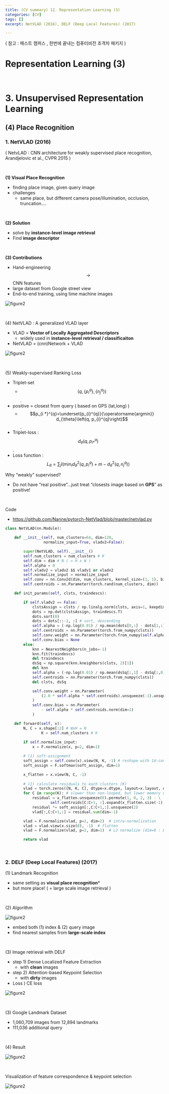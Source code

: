 ```yaml
---
title: (CV summary) 12. Representation Learning (3)
categories: [CV]
tags: []
excerpt: NetVLAD (2016), DELF (Deep Local Features) (2017)

---
```


<script src="https://cdn.mathjax.org/mathjax/latest/MathJax.js?config=TeX-AMS-MML_HTMLorMML" type="text/javascript"></script>

( 참고 : 패스트 캠퍼스 , 한번에 끝내는 컴퓨터비전 초격차 패키지 )

# Representation Learning (3)

<br>

# 3. Unsupervised Representation Learning

## (4) Place Recognition

### 1. NetVLAD (2016)

( NetvLAD : CNN architecture for weakly supervised place recognition, Arandjelovic et al., CVPR 2015 )

<br>

**(1) Visual Place Recognition**

- finding place image, given query image
- challenges
  - same place, but different camera pose/illumination, occlusion, truncation….

<br>

**(2) Solution**

- solve by **instance-level image retrieval**
- Find **image descriptor**

<br>

**(3) Contributions**

- Hand-engineering $$\rightarrow$$ CNN features
- large dataset from Google street view
- End-to-end training, using time machine images

![figure2](/assets/img/cv/cv212.png)

<br>

(4) NetVLAD : A generalized VLAD layer

- VLAD = **Vector of Locally Aggregated Descriptors**
  - widely used in **instance-level retrieval / classificaiton**
- NetVLAD = (cnn)Network + VLAD

![figure2](/assets/img/cv/cv213.png)

<br>

(5) Weakly-supervised Ranking Loss

- Triplet-set
  - $$\left(q,\left\{p_{i}^{q}\right\},\left\{n_{j}^{q}\right\}\right)$$.
- positive = closest from query ( based on GPS (lat,long) )
  - $$p_{i *}^{q}=\underset{p_{i}^{q}}{\operatorname{argmin}} d_{\theta}\left(q, p_{i}^{q}\right)$$.
- Triplet-loss : $$d_{\theta}\left(q, p_{i *}^{q}\right)$$.
- Loss function : $$L_{\theta}=\sum_{j} l\left(\min _{i} d_{\theta}^{2}\left(q, p_{i}^{q}\right)+m-d_{\theta}^{2}\left(q, n_{j}^{q}\right)\right)$$

Why “weakly” supervised?

- Do not have “real positive”…just treat “closests image based on **GPS**” as positive!

<br>

Code

- https://github.com/Nanne/pytorch-NetVlad/blob/master/netvlad.py

```python
class NetVLAD(nn.Module):

    def __init__(self, num_clusters=64, dim=128, 
                 normalize_input=True, vladv2=False):

        super(NetVLAD, self).__init__()
        self.num_clusters = num_clusters # K
        self.dim = dim # N ( = H x W )
        self.alpha = 0
        self.vladv2 = vladv2 $$ vladv1 or vladv2
        self.normalize_input = normalize_input
        self.conv = nn.Conv2d(dim, num_clusters, kernel_size=(1, 1), bias=vladv2) #1d-conv
        self.centroids = nn.Parameter(torch.rand(num_clusters, dim))

    def init_params(self, clsts, traindescs):

        if self.vladv2 == False:
            clstsAssign = clsts / np.linalg.norm(clsts, axis=1, keepdims=True)
            dots = np.dot(clstsAssign, traindescs.T)
            dots.sort(0)
            dots = dots[::-1, :] # sort, descending
            self.alpha = (-np.log(0.01) / np.mean(dots[0,:] - dots[1,:])).item()
            self.centroids = nn.Parameter(torch.from_numpy(clsts))
            self.conv.weight = nn.Parameter(torch.from_numpy(self.alpha*clstsAssign).unsqueeze(2).unsqueeze(3))
            self.conv.bias = None
        else:
            knn = NearestNeighbors(n_jobs=-1) 
            knn.fit(traindescs)
            del traindescs
            dsSq = np.square(knn.kneighbors(clsts, 2)[1])
            del knn
            self.alpha = (-np.log(0.01) / np.mean(dsSq[:,1] - dsSq[:,0])).item()
            self.centroids = nn.Parameter(torch.from_numpy(clsts))
            del clsts, dsSq

            self.conv.weight = nn.Parameter(
                (2.0 * self.alpha * self.centroids).unsqueeze(-1).unsqueeze(-1)
            )
            self.conv.bias = nn.Parameter(
                - self.alpha * self.centroids.norm(dim=1)
            )

    def forward(self, x):
        N, C = x.shape[:2] # WxH = N
				K = self.num_clusters # K
        
        if self.normalize_input:
            x = F.normalize(x, p=2, dim=1) 

        # (1) soft-assignment
        soft_assign = self.conv(x).view(N, K, -1) # reshape with 1d-conv
        soft_assign = F.softmax(soft_assign, dim=1)

        x_flatten = x.view(N, C, -1)
        
        # (2) calculate residuals to each clusters (K)
        vlad = torch.zeros([N, K, C], dtype=x.dtype, layout=x.layout, device=x.device)
        for C in range(K): # slower than non-looped, but lower memory usage 
            residual = x_flatten.unsqueeze(0).permute(1, 0, 2, 3) - \
                    self.centroids[C:C+1, :].expand(x_flatten.size(-1), -1, -1).permute(1, 2, 0).unsqueeze(0)
            residual *= soft_assign[:,C:C+1,:].unsqueeze(2)
            vlad[:,C:C+1,:] = residual.sum(dim=-1)

        vlad = F.normalize(vlad, p=2, dim=2)  # intra-normalization
        vlad = vlad.view(x.size(0), -1)  # flatten
        vlad = F.normalize(vlad, p=2, dim=1)  # L2 normalize (dim=0 : Batch)

        return vlad
```

<br>

### 2. DELF (Deep Local Features) (2017)

(1) Landmark Recognition

- same setting as **visual place recognition***
- but more place! ( = large scale image retrieval )

<br>

(2) Algorithm

![figure2](/assets/img/cv/cv214.png)

- embed both (1) index & (2) query image
- find nearest samples from **large-scale index**

<br>

(3) Image retrieval with DELF

- step 1) Dense Localized Feature Extraction
  - with **clean** images
- step 2) Attention-based Keypoint Selection
  - with **dirty** images
- Loss ) CE loss

![figure2](/assets/img/cv/cv215.png)

<br>

(3) Google Landmark Dataset

- 1,060,709 images from 12,894 landmarks
- 111,036 additional query

<br>

(4) Result

![figure2](/assets/img/cv/cv216.png)

<br>

Visualization of feature correspondence & keypoint selection

![figure2](/assets/img/cv/cv217.png)